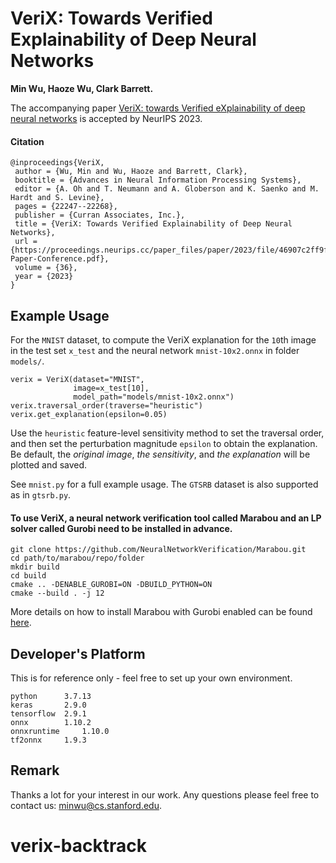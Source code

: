 # VeriX: Towards Verified Explainability of Deep Neural Networks

**Min Wu, Haoze Wu, Clark Barrett.**

The accompanying paper [VeriX: towards Verified eXplainability of deep neural networks](https://proceedings.neurips.cc/paper_files/paper/2023/file/46907c2ff9fafd618095161d76461842-Paper-Conference.pdf) is accepted by NeurIPS 2023.

#### Citation
```
@inproceedings{VeriX,
 author = {Wu, Min and Wu, Haoze and Barrett, Clark},
 booktitle = {Advances in Neural Information Processing Systems},
 editor = {A. Oh and T. Neumann and A. Globerson and K. Saenko and M. Hardt and S. Levine},
 pages = {22247--22268},
 publisher = {Curran Associates, Inc.},
 title = {VeriX: Towards Verified Explainability of Deep Neural Networks},
 url = {https://proceedings.neurips.cc/paper_files/paper/2023/file/46907c2ff9fafd618095161d76461842-Paper-Conference.pdf},
 volume = {36},
 year = {2023}
}
```

## Example Usage

For the `MNIST` dataset, to compute the VeriX explanation for the `10`th image in the test set `x_test` and the neural network `mnist-10x2.onnx` in folder `models/`.

```
verix = VeriX(dataset="MNIST",
              image=x_test[10],
              model_path="models/mnist-10x2.onnx")
verix.traversal_order(traverse="heuristic")
verix.get_explanation(epsilon=0.05)
```
Use the `heuristic` feature-level sensitivity method to set the traversal order, and then set the perturbation magnitude `epsilon` to obtain the explanation. Be default, the *original image*, *the sensitivity*, and *the explanation* will be plotted and saved.

See `mnist.py` for a full example usage. The `GTSRB` dataset is also supported as in `gtsrb.py`. 


#### To use VeriX, a neural network verification tool called Marabou and an LP solver called Gurobi need to be installed in advance.
```
git clone https://github.com/NeuralNetworkVerification/Marabou.git
cd path/to/marabou/repo/folder
mkdir build 
cd build
cmake .. -DENABLE_GUROBI=ON -DBUILD_PYTHON=ON
cmake --build . -j 12
```
More details on how to install Marabou with Gurobi enabled can be found [here](https://github.com/NeuralNetworkVerification/Marabou).

## Developer's Platform

This is for reference only - feel free to set up your own environment.
 
```
python 		3.7.13
keras		2.9.0
tensorflow 	2.9.1
onnx 		1.10.2
onnxruntime 	1.10.0
tf2onnx 	1.9.3
```

## Remark

Thanks a lot for your interest in our work. Any questions please feel free to contact us: minwu@cs.stanford.edu.


# verix-backtrack
